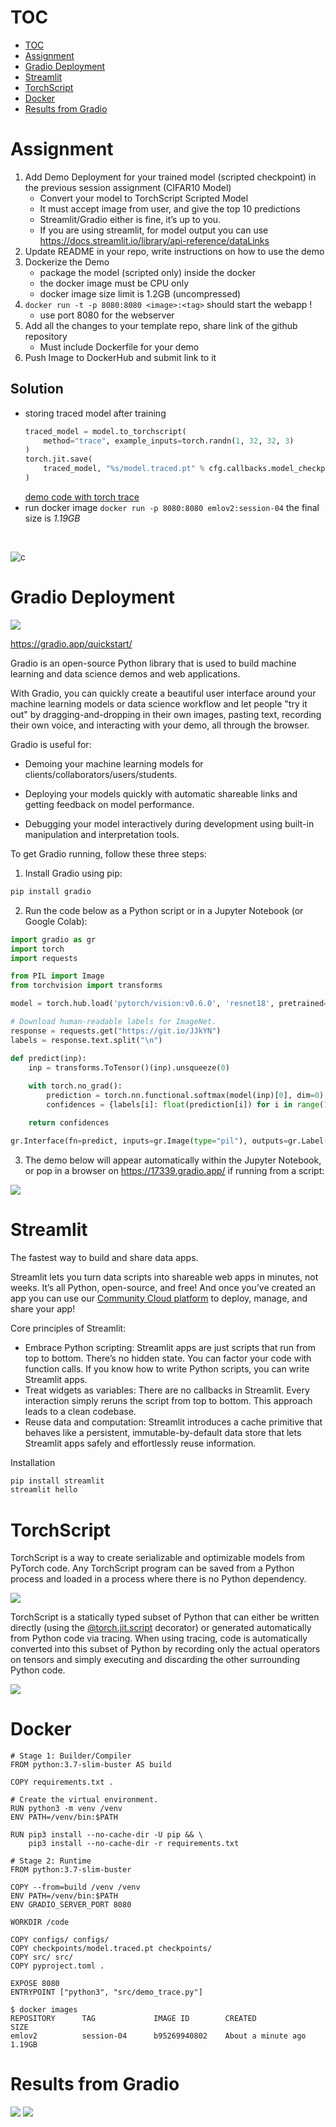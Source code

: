 # TOC
- [TOC](#toc)
- [Assignment](#assignment)
- [Gradio Deployment](#gradio-deployment)
- [Streamlit](#streamlit)
- [TorchScript](#torchscript)
- [Docker](#docker)
- [Results from Gradio](#results-from-gradio)

# Assignment
1. Add Demo Deployment for your trained model (scripted checkpoint) in the previous session assignment (CIFAR10 Model)
    - Convert your model to TorchScript Scripted Model
    - It must accept image from user, and give the top 10 predictions
    - Streamlit/Gradio either is fine, it’s up to you.
    - If you are using streamlit, for model output you can use https://docs.streamlit.io/library/api-reference/dataLinks
2. Update README in your repo, write instructions on how to use the demo
3. Dockerize the Demo
    - package the model (scripted only) inside the docker
    - the docker image must be CPU only
    - docker image size limit is 1.2GB (uncompressed)
4. ```docker run -t -p 8080:8080 <image>:<tag>```  should start the webapp !
    - use port 8080 for the webserver
5. Add all the changes to your template repo, share link of the github repository
    - Must include Dockerfile for your demo
6. Push Image to DockerHub and submit link to it

Solution
--------

- storing traced model after training 
    ```python
    traced_model = model.to_torchscript(
        method="trace", example_inputs=torch.randn(1, 32, 32, 3)
    )
    torch.jit.save(
        traced_model, "%s/model.traced.pt" % cfg.callbacks.model_checkpoint.dirpath
    )
    ```
    [demo code with torch trace](src/demo_trace.py)
- run docker image `docker run -p 8080:8080 emlov2:session-04` the final size is *1.19GB*

<br>

![c](https://i.gifer.com/RLNs.gif)

# Gradio Deployment

![](images/gradio.svg)

https://gradio.app/quickstart/


Gradio is an open-source Python library that is used to build machine learning and data science demos and web applications.

With Gradio, you can quickly create a beautiful user interface around your machine learning models or data science workflow and let people "try it out" by dragging-and-dropping in their own images, pasting text, recording their own voice, and interacting with your demo, all through the browser.

Gradio is useful for:

- Demoing your machine learning models for clients/collaborators/users/students.

- Deploying your models quickly with automatic shareable links and getting feedback on model performance.

- Debugging your model interactively during development using built-in manipulation and interpretation tools.
  


To get Gradio running, follow these three steps:

1. Install Gradio using pip:
```bash
pip install gradio
```
2. Run the code below as a Python script or in a Jupyter Notebook (or Google Colab):
```python
import gradio as gr
import torch
import requests

from PIL import Image
from torchvision import transforms

model = torch.hub.load('pytorch/vision:v0.6.0', 'resnet18', pretrained=True).eval()

# Download human-readable labels for ImageNet.
response = requests.get("https://git.io/JJkYN")
labels = response.text.split("\n")

def predict(inp):
    inp = transforms.ToTensor()(inp).unsqueeze(0)
    
    with torch.no_grad():
        prediction = torch.nn.functional.softmax(model(inp)[0], dim=0)
        confidences = {labels[i]: float(prediction[i]) for i in range(1000)}    

    return confidences

gr.Interface(fn=predict, inputs=gr.Image(type="pil"), outputs=gr.Label(num_top_classes=3)).launch(share=True)
 ```
3. The demo below will appear automatically within the Jupyter Notebook, or pop in a browser on https://17339.gradio.app/ if running from a script:

![](images/grad.jpg)

# Streamlit

The fastest way to build and share data apps.

Streamlit lets you turn data scripts into shareable web apps in minutes, not weeks. It’s all Python, open-source, and free! And once you’ve created an app you can use our [Community Cloud platform](https://streamlit.io/cloud) to deploy, manage, and share your app!

Core principles of Streamlit:

- Embrace Python scripting: Streamlit apps are just scripts that run from top to bottom. There’s no hidden state. You can factor your code with function calls. If you know how to write Python scripts, you can write Streamlit apps.
- Treat widgets as variables: There are no callbacks in Streamlit. Every interaction simply reruns the script from top to bottom. This approach leads to a clean codebase.
- Reuse data and computation: Streamlit introduces a cache primitive that behaves like a persistent, immutable-by-default data store that lets Streamlit apps safely and effortlessly reuse information.

Installation
```bash
pip install streamlit
streamlit hello
```

# TorchScript

TorchScript is a way to create serializable and optimizable models from PyTorch code. Any TorchScript program can be saved from a Python process and loaded in a process where there is no Python dependency.


![](images/torchscript.png)

TorchScript is a statically typed subset of Python that can either be written directly (using the [@torch.jit.script](https://pytorch.org/docs/stable/generated/torch.jit.script.html#torch.jit.script) decorator) or generated automatically from Python code via tracing. When using tracing, code is automatically converted into this subset of Python by recording only the actual operators on tensors and simply executing and discarding the other surrounding Python code.

![](images/torchscript-2.png)

# Docker
```docker
# Stage 1: Builder/Compiler
FROM python:3.7-slim-buster AS build

COPY requirements.txt .

# Create the virtual environment.
RUN python3 -m venv /venv
ENV PATH=/venv/bin:$PATH

RUN pip3 install --no-cache-dir -U pip && \
    pip3 install --no-cache-dir -r requirements.txt

# Stage 2: Runtime
FROM python:3.7-slim-buster 

COPY --from=build /venv /venv
ENV PATH=/venv/bin:$PATH
ENV GRADIO_SERVER_PORT 8080

WORKDIR /code

COPY configs/ configs/
COPY checkpoints/model.traced.pt checkpoints/
COPY src/ src/
COPY pyproject.toml .

EXPOSE 8080
ENTRYPOINT ["python3", "src/demo_trace.py"]
```

```
$ docker images
REPOSITORY      TAG             IMAGE ID        CREATED                 SIZE
emlov2          session-04      b95269940802    About a minute ago      1.19GB
```

# Results from Gradio
![](images/pred1.jpeg)
![](images/pred2.jpeg)